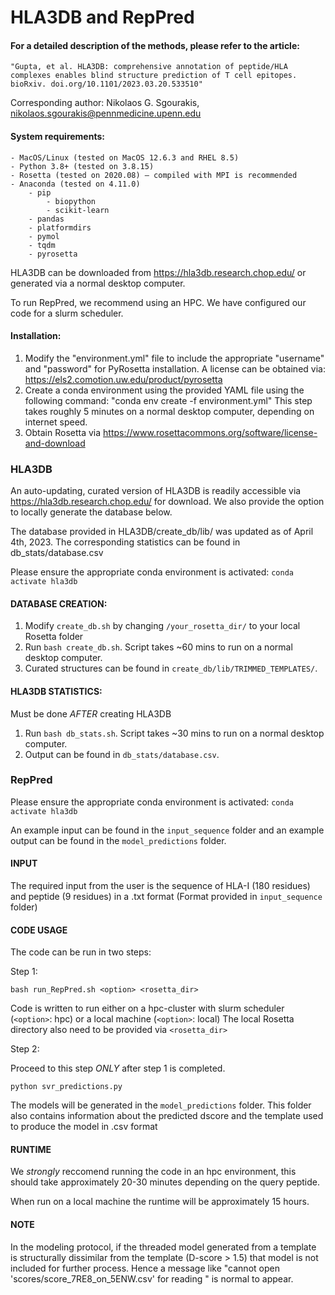 # HLA3DB and RepPred

 #### For a detailed description of the methods, please refer to the article:
    "Gupta, et al. HLA3DB: comprehensive annotation of peptide/HLA complexes enables blind structure prediction of T cell epitopes. 
    bioRxiv. doi.org/10.1101/2023.03.20.533510"
Corresponding author: Nikolaos G. Sgourakis, nikolaos.sgourakis@pennmedicine.upenn.edu


#### System requirements:
    - MacOS/Linux (tested on MacOS 12.6.3 and RHEL 8.5)
    - Python 3.8+ (tested on 3.8.15)
    - Rosetta (tested on 2020.08) – compiled with MPI is recommended
    - Anaconda (tested on 4.11.0)
        - pip
            - biopython
            - scikit-learn
        - pandas
        - platformdirs
        - pymol
        - tqdm
        - pyrosetta 

HLA3DB can be downloaded from https://hla3db.research.chop.edu/ or generated via a normal desktop computer.

To run RepPred, we recommend using an HPC. We have configured our code for a slurm scheduler.


#### Installation:
1.  Modify the "environment.yml" file to include the appropriate "username" and "password" for PyRosetta installation. 
A license can be obtained via: https://els2.comotion.uw.edu/product/pyrosetta
2. Create a conda environment using the provided YAML file using the following command:
"conda env create -f environment.yml"
This step takes roughly 5 minutes on a normal desktop computer, depending on internet speed.
3. Obtain Rosetta via https://www.rosettacommons.org/software/license-and-download



### HLA3DB

An auto-updating, curated version of HLA3DB is readily accessible via https://hla3db.research.chop.edu/ for download.
We also provide the option to locally generate the database below.

The database provided in HLA3DB/create_db/lib/ was updated as of April 4th, 2023.
The corresponding statistics can be found in db_stats/database.csv

Please ensure the appropriate conda environment is activated:
    `conda activate hla3db`

#### DATABASE CREATION:

1. Modify `create_db.sh` by changing `/your_rosetta_dir/` to your local Rosetta folder
2. Run `bash create_db.sh`. Script takes ~60 mins to run on a normal desktop computer.
3. Curated structures can be found in `create_db/lib/TRIMMED_TEMPLATES/`.

#### HLA3DB STATISTICS:
Must be done *AFTER* creating HLA3DB
1. Run `bash db_stats.sh`. Script takes ~30 mins to run on a normal desktop computer.
2. Output can be found in `db_stats/database.csv`.



### RepPred

Please ensure the appropriate conda environment is activated:
    `conda activate hla3db`

An example input can be found in the `input_sequence` folder and
an example output can be found in the `model_predictions` folder.

#### INPUT

The required input from the user is the sequence of HLA-I (180 residues) and peptide (9 residues) in a .txt format 
(Format provided in `input_sequence` folder)

#### CODE USAGE

The code can be run in two steps:

Step 1:

   `bash run_RepPred.sh <option> <rosetta_dir>`

   Code is written to run either on a hpc-cluster with slurm scheduler (`<option>`: hpc) 
   or a local machine (`<option>`: local)
The local Rosetta directory also need to be provided via `<rosetta_dir>`

Step 2:    

   Proceed to this step *ONLY* after step 1 is completed.

`python svr_predictions.py`

   The models will be generated in the `model_predictions` folder.
   This folder also contains information about the predicted dscore and the template 
   used to produce the model in .csv format

#### RUNTIME
	
We *strongly* reccomend running the code in an hpc environment, this should take approximately 
   20-30 minutes depending on the query peptide. 

When run on a local machine the runtime will be approximately 15 hours.

#### NOTE
     
In the modeling protocol, if the threaded model generated from a template is structurally
dissimilar from  the template (D-score > 1.5) that model is not included for further process.
Hence a message like "cannot open 'scores/score_7RE8_on_5ENW.csv' for reading " is normal to appear.
